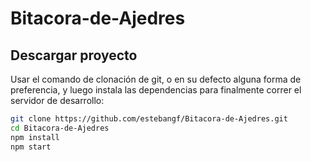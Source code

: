 # Bitacora-de-Ajedres

## Descargar proyecto

Usar el comando de clonación de git, o en su defecto alguna forma de preferencia, y luego instala las dependencias para finalmente correr el servidor de desarrollo:
```sh
git clone https://github.com/estebangf/Bitacora-de-Ajedres.git
cd Bitacora-de-Ajedres
npm install
npm start
```